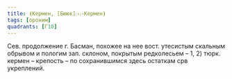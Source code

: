 ```yaml
---
title: ⦗Кермен, [Бююк]⒯-Кермен⦘
tags: [ороним]
quadrants: [Г10]
---
```


Сев. продолжение г. Басман, похожее на нее вост. утесистым скальным обрывом и
пологим зап. склоном, покрытым редколесьем – 1, 2) тюрк. кермен – крепость – по
сохранившимся здесь остаткам срв укреплений.
